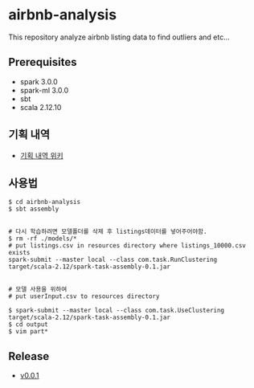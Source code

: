 # airbnb-analysis
This repository analyze airbnb listing data to find outliers and etc...
## Prerequisites
 - spark 3.0.0
 - spark-ml 3.0.0
 - sbt
 - scala 2.12.10
 
## 기획 내역
 - [기획 내역 위키](https://github.com/jinkwon711/airbnb-analysis/wiki/Airbnb-%EB%A7%A4%EC%B6%9C-%EC%A6%9D%EC%95%A1%EC%9D%84-%EC%9C%84%ED%95%9C-%EB%B6%84%EC%84%9D---Grouping-&-Outlier-%ED%83%90%EC%A7%80%EB%A5%BC-%ED%86%B5%ED%95%98%EC%97%AC)


## 사용법
```
$ cd airbnb-analysis
$ sbt assembly


# 다시 학습하려면 모델폴더를 삭제 후 listings데이터를 넣어주어야함.
$ rm -rf ./models/*
# put listings.csv in resources directory where listings_10000.csv exists
spark-submit --master local --class com.task.RunClustering target/scala-2.12/spark-task-assembly-0.1.jar


# 모델 사용을 위하여
# put userInput.csv to resources directory

$ spark-submit --master local --class com.task.UseClustering target/scala-2.12/spark-task-assembly-0.1.jar
$ cd output
$ vim part*
```

## Release
 - [v0.0.1](https://github.com/jinkwon711/airbnb-analysis/releases)
